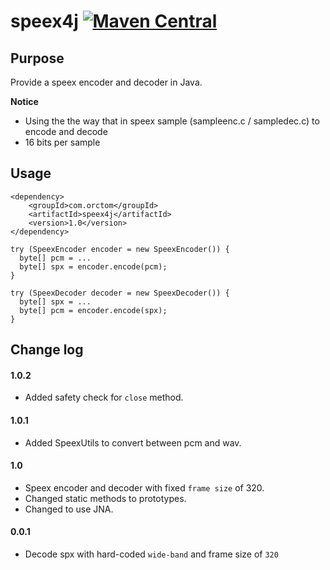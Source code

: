 # speex4j [![Maven Central](https://maven-badges.herokuapp.com/maven-central/com.orctom/speex4j/badge.svg)](https://maven-badges.herokuapp.com/maven-central/com.orctom/speex4j)

## Purpose

Provide a speex encoder and decoder in Java.

**Notice**
* Using the the way that in speex sample (sampleenc.c / sampledec.c) to encode and decode
* 16 bits per sample

## Usage

```
<dependency>
    <groupId>com.orctom</groupId>
    <artifactId>speex4j</artifactId>
    <version>1.0</version>
</dependency>
```

```
try (SpeexEncoder encoder = new SpeexEncoder()) {
  byte[] pcm = ...
  byte[] spx = encoder.encode(pcm);
}

try (SpeexDecoder decoder = new SpeexDecoder()) {
  byte[] spx = ...
  byte[] pcm = encoder.encode(spx);
}
```

## Change log

#### 1.0.2
* Added safety check for `close` method.

#### 1.0.1
* Added SpeexUtils to convert between pcm and wav.

#### 1.0
* Speex encoder and decoder with fixed `frame size` of 320.
* Changed static methods to prototypes.
* Changed to use JNA.

#### 0.0.1
* Decode spx with hard-coded `wide-band` and frame size of `320`
  